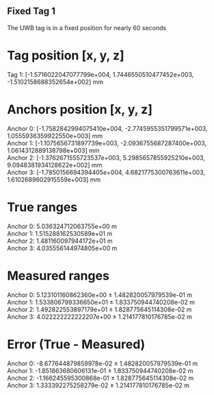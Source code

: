 ## Fixed Tag 1
The UWB tag is in a fixed position for nearly 60 seconds

# Tag position [x, y, z]
Tag 1: [-1.5716022047077799e+004,  1.7446550510477452e+003,  -1.5102158688352654e+002] mm  

# Anchors position [x, y, z]
Anchor 0: [-1.7582842994075410e+004,  -2.7745955351799571e+003,  1.0555936359922550e+003] mm  
Anchor 1: [-1.1075656731897739e+003,  -2.0936755687287400e+003,  1.0614312889138798e+003] mm  
Anchor 2: [-1.3762671555723537e+003,   5.2985657855925210e+003,  9.0948381934128622e+002] mm  
Anchor 3: [-1.7850156694394405e+004,   4.6821775300763611e+003,  1.6102689602915559e+003] mm  

# True ranges
Anchor 0: 5.036324712063755e+00 m  
Anchor 1: 1.515288162530589e+01 m  
Anchor 2: 1.481160097944172e+01 m  
Anchor 3: 4.035556144974805e+00 m  

# Measured ranges
Anchor 0: 5.123101160862360e+00 ± 1.482820057979539e-01 m  
Anchor 1: 1.533806799336650e+01 ± 1.833750944740208e-02 m  
Anchor 2: 1.492822553897179e+01 ± 1.828775645114308e-02 m  
Anchor 3: 4.022222222222207e+00 ± 1.214177810176785e-02 m  

# Error (True - Measured)
Anchor 0: -8.677644879859978e-02 ± 1.482820057979539e-01 m  
Anchor 1: -1.851863680606131e-01 ± 1.833750944740208e-02 m  
Anchor 2: -1.166245595300868e-01 ± 1.828775645114308e-02 m  
Anchor 3:  1.333392275258279e-02 ± 1.214177810176785e-02 m  
